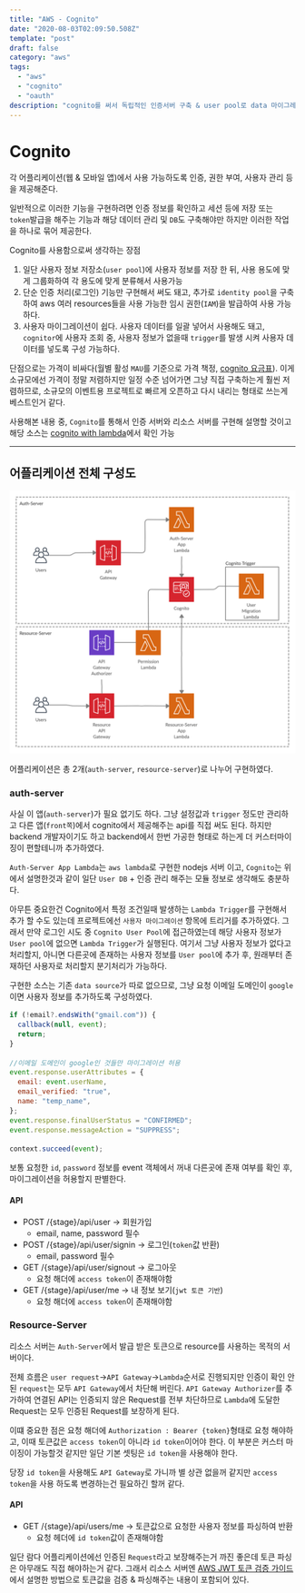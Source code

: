 ```yaml
---
title: "AWS - Cognito"
date: "2020-08-03T02:09:50.508Z"
template: "post"
draft: false
category: "aws"
tags:
  - "aws"
  - "cognito"
  - "oauth"
description: "cognito를 써서 독립적인 인증서버 구축 & user pool로 data 마이그레이션 구현"
---
```


# Cognito

각 어플리케이션(웹 & 모바일 앱)에서 사용 가능하도록 인증, 권한 부여, 사용자 관리 등을 제공해준다.

일반적으로 이러한 기능을 구현하려면 인증 정보를 확인하고 세션 등에 저장 또는 `token`발급을 해주는 기능과 해당 데이터 관리 및 `DB`도 구축해야만 하지만 이러한 작업을 하나로 묶어 제공한다.

Cognito를 사용함으로써 생각하는 장점

1. 일단 사용자 정보 저장소(`user pool`)에 사용자 정보를 저장 한 뒤, 사용 용도에 맞게 그룹화하여 각 용도에 맞게 분류해서 사용가능
2. 단순 인증 처리(로그인) 기능만 구현해서 써도 돼고, 추가로 `identity pool`을 구축하여 aws 여러 resources들을 사용 가능한 임시 권한(`IAM`)을 발급하여 사용 가능하다.
3. 사용자 마이그레이션이 쉽다. 사용자 데이터를 일괄 넣어서 사용해도 돼고, `cognitor`에 사용자 조회 중, 사용자 정보가 없을때 `trigger`를 발생 시켜 사용자 데이터를 넣도록 구성 가능하다.

단점으로는 가격이 비싸다(월별 활성 `MAU`를 기준으로 가격 책정, [cognito 요금표](https://aws.amazon.com/ko/cognito/pricing/)). 이게 소규모에선 가격이 정말 저렴하지만 일정 수준 넘어가면 그냥 직접 구축하는게 훨씬 저렴하므로, 소규모의 이벤트용 프로젝트로 빠르게 오픈하고 다시 내리는 형태로 쓰는게 베스트인거 같다.

사용해본 내용 중, `Cognito`를 통해서 인증 서버와 리소스 서버를 구현해 설명할 것이고 해당 소스는 [cognito with lambda](https://github.com/qweasd147/serverless-boilerplate/tree/master/cognito)에서 확인 가능

---

## 어플리케이션 전체 구성도

![cognito_app](/blog/media/aws/cognito-diagram.jpg)

어플리케이션은 총 2개(`auth-server`, `resource-server`)로 나누어 구현하였다.

### auth-server

사실 이 앱(`auth-server`)가 필요 없기도 하다. 그냥 설정값과 `trigger` 정도만 관리하고 다른 앱(`front쪽`)에서 cognito에서 제공해주는 api를 직접 써도 된다. 하지만 backend 개발자이기도 하고 backend에서 한번 가공한 형태로 하는게 더 커스터마이징이 편할테니까 추가하였다.

`Auth-Server App Lambda`는 `aws lambda`로 구현한 nodejs 서버 이고, `Cognito`는 위에서 설명한것과 같이 일단 `User DB` + 인증 관리 해주는 모듈 정보로 생각해도 충분하다.

아무튼 중요한건 Cognito에서 특정 조건일때 발생하는 `Lambda Trigger`를 구현해서 추가 할 수도 있는데 프로젝트에선 `사용자 마이그레이션` 항목에 트리거를 추가하였다. 그래서 만약 로그인 시도 중 `Cognito User Pool`에 접근하였는데 해당 사용자 정보가 `User pool`에 없으면 `Lambda Trigger`가 실행된다. 여기서 그냥 사용자 정보가 없다고 처리할지, 아니면 다른곳에 존재하는 사용자 정보를 `User pool`에 추가 후, 원래부터 존재하던 사용자로 처리할지 분기처리가 가능하다.

구현한 소스는 기존 `data source`가 따로 없으므로, 그냥 요청 이메일 도메인이 `google`이면 사용자 정보를 추가하도록 구성하였다.

```javascript
if (!email?.endsWith("gmail.com")) {
  callback(null, event);
  return;
}

//이메일 도메인이 google인 것들만 마이그레이션 허용
event.response.userAttributes = {
  email: event.userName,
  email_verified: "true",
  name: "temp_name",
};
event.response.finalUserStatus = "CONFIRMED";
event.response.messageAction = "SUPPRESS";

context.succeed(event);
```

보통 요청한 `id`, `password` 정보를 event 객체에서 꺼내 다른곳에 존재 여부를 확인 후, 마이그레이션을 허용할지 판별한다.

#### API

- POST /{stage}/api/user -> 회원가입
  - email, name, password 필수
- POST /{stage}/api/user/signin -> 로그인(`token`값 반환)
  - email, password 필수
- GET /{stage}/api/user/signout -> 로그아웃
  - 요청 해더에 `access token`이 존재해야함
- GET /{stage}/api/user/me -> 내 정보 보기(`jwt 토큰 기반`)
  - 요청 해더에 `access token`이 존재해야함

### Resource-Server

리소스 서버는 `Auth-Server`에서 발급 받은 토큰으로 resource를 사용하는 목적의 서버이다.

전체 흐름은 `user request`->`API Gateway`->`Lambda`순서로 진행되지만 인증이 확인 안된 `request`는 모두 `API Gateway`에서 차단해 버린다. `API Gateway Authorizer`를 추가하여 연결된 API는 인증되지 않은 Request를 전부 차단하므로 `Lambda`에 도달한 Request는 모두 인증된 Request를 보장하게 된다.

이떄 중요한 점은 요청 해더에 `Authorization : Bearer {token}`형태로 요청 해야하고, 이때 토큰값은 `access token`이 아니라 `id token`이어야 한다. 이 부분은 커스터 마이징이 가능할것 같지만 일단 기본 셋팅은 `id token`을 사용해야 한다.

당장 `id token`을 사용해도 `API Gateway`로 가니까 별 상관 없을꺼 같지만 `access token`을 사용 하도록 변경하는건 필요하긴 할꺼 같다.

#### API

- GET /{stage}/api/users/me -> 토큰값으로 요청한 사용자 정보를 파싱하여 반환
  - 요청 헤더에 `id token`값이 존재해야함

일단 람다 어플리케이션에선 인증된 `Request`라고 보장해주는거 까진 좋은데 토큰 파싱은 아무래도 직접 해야하는거 같다. 그래서 리소스 서버엔 [AWS JWT 토큰 검증 가이드](https://docs.aws.amazon.com/ko_kr/cognito/latest/developerguide/amazon-cognito-user-pools-using-tokens-verifying-a-jwt.html)에서 설명한 방법으로 토큰값을 검증 & 파싱해주는 내용이 포함되어 있다.
